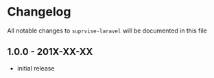 # Changelog

All notable changes to `suprvise-laravel` will be documented in this file

## 1.0.0 - 201X-XX-XX

- initial release
